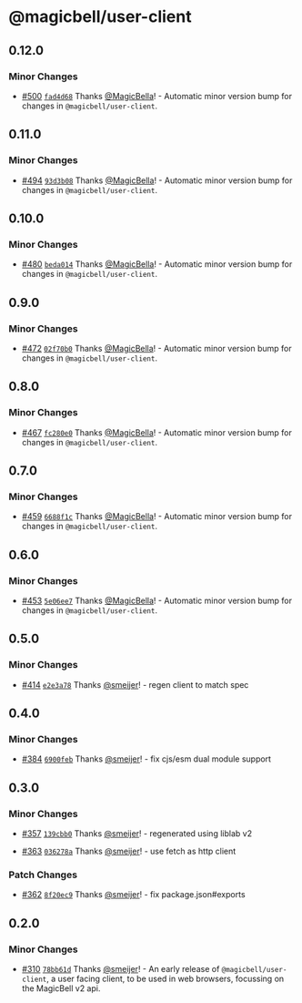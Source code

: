 # @magicbell/user-client

## 0.12.0

### Minor Changes

- [#500](https://github.com/magicbell/magicbell-js/pull/500) [`fad4d68`](https://github.com/magicbell/magicbell-js/commit/fad4d6807f48d2cc93e6b405141bb266e588e4c1) Thanks [@MagicBella](https://github.com/MagicBella)! - Automatic minor version bump for changes in `@magicbell/user-client`.

## 0.11.0

### Minor Changes

- [#494](https://github.com/magicbell/magicbell-js/pull/494) [`93d3b08`](https://github.com/magicbell/magicbell-js/commit/93d3b0804f4f3e7c105cfb3d13f2add144ef8413) Thanks [@MagicBella](https://github.com/MagicBella)! - Automatic minor version bump for changes in `@magicbell/user-client`.

## 0.10.0

### Minor Changes

- [#480](https://github.com/magicbell/magicbell-js/pull/480) [`beda014`](https://github.com/magicbell/magicbell-js/commit/beda014abb848d22135dc2644d3f4d5daffa789e) Thanks [@MagicBella](https://github.com/MagicBella)! - Automatic minor version bump for changes in `@magicbell/user-client`.

## 0.9.0

### Minor Changes

- [#472](https://github.com/magicbell/magicbell-js/pull/472) [`02f70b0`](https://github.com/magicbell/magicbell-js/commit/02f70b0f3e5bda7b8ee1d39d68269b40e3b361a3) Thanks [@MagicBella](https://github.com/MagicBella)! - Automatic minor version bump for changes in `@magicbell/user-client`.

## 0.8.0

### Minor Changes

- [#467](https://github.com/magicbell/magicbell-js/pull/467) [`fc280e0`](https://github.com/magicbell/magicbell-js/commit/fc280e077a71a76b9b9f909d5ff4d21f39ff1746) Thanks [@MagicBella](https://github.com/MagicBella)! - Automatic minor version bump for changes in `@magicbell/user-client`.

## 0.7.0

### Minor Changes

- [#459](https://github.com/magicbell/magicbell-js/pull/459) [`6688f1c`](https://github.com/magicbell/magicbell-js/commit/6688f1ced10daa74d4953042fe7de12554d88156) Thanks [@MagicBella](https://github.com/MagicBella)! - Automatic minor version bump for changes in `@magicbell/user-client`.

## 0.6.0

### Minor Changes

- [#453](https://github.com/magicbell/magicbell-js/pull/453) [`5e06ee7`](https://github.com/magicbell/magicbell-js/commit/5e06ee7cc69dae3660a48cf80265462ff128c95e) Thanks [@MagicBella](https://github.com/MagicBella)! - Automatic minor version bump for changes in `@magicbell/user-client`.

## 0.5.0

### Minor Changes

- [#414](https://github.com/magicbell/magicbell-js/pull/414) [`e2e3a78`](https://github.com/magicbell/magicbell-js/commit/e2e3a78ac1f32ccca77a0c8604b85a534d9c0c5c) Thanks [@smeijer](https://github.com/smeijer)! - regen client to match spec

## 0.4.0

### Minor Changes

- [#384](https://github.com/magicbell/magicbell-js/pull/384) [`6900feb`](https://github.com/magicbell/magicbell-js/commit/6900febaedbad1e11828c1d87d40fed80b343d7e) Thanks [@smeijer](https://github.com/smeijer)! - fix cjs/esm dual module support

## 0.3.0

### Minor Changes

- [#357](https://github.com/magicbell/magicbell-js/pull/357) [`139cbb0`](https://github.com/magicbell/magicbell-js/commit/139cbb03633fbf83dcdd8fa92cb5f60dd0ea3531) Thanks [@smeijer](https://github.com/smeijer)! - regenerated using liblab v2

- [#363](https://github.com/magicbell/magicbell-js/pull/363) [`036278a`](https://github.com/magicbell/magicbell-js/commit/036278ac94df336514454ecee4f5e4cdc1dc75da) Thanks [@smeijer](https://github.com/smeijer)! - use fetch as http client

### Patch Changes

- [#362](https://github.com/magicbell/magicbell-js/pull/362) [`8f20ec9`](https://github.com/magicbell/magicbell-js/commit/8f20ec9bbea55371b27cf59b22501dcbf758e8e1) Thanks [@smeijer](https://github.com/smeijer)! - fix package.json#exports

## 0.2.0

### Minor Changes

- [#310](https://github.com/magicbell/magicbell-js/pull/310) [`78bb61d`](https://github.com/magicbell/magicbell-js/commit/78bb61d20108c7cc37ab67484cceb96a51a8d2c3) Thanks [@smeijer](https://github.com/smeijer)! - An early release of `@magicbell/user-client`, a user facing client, to be used in web browsers, focussing on the MagicBell v2 api.

